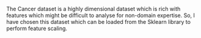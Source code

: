 The Cancer dataset is a highly dimensional dataset which is rich with features which might be difficult to analyse for non-domain expertise.
So, I have chosen this dataset which can be loaded from the Sklearn library to perform feature scaling.
